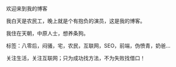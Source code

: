 欢迎来到我的博客

我白天是农民工，晚上就是个有抱负的演员，这是我的博客。

我住在天朝，中原人士，想养条狗。

标签：八零后，闷骚，宅，农民，互联网，SEO，前端，伪愤青，奶爸...

关注生活，关注互联网；只为成功找方法，不为失败找借口！
